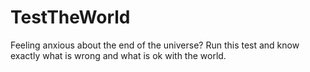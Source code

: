 # TestTheWorld
Feeling anxious about the end of the universe? Run this test and know exactly what is wrong and what is ok with the world.
